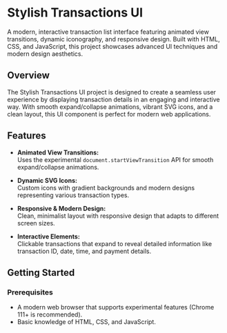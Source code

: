 # Stylish Transactions UI

A modern, interactive transaction list interface featuring animated view transitions, dynamic iconography, and responsive design. Built with HTML, CSS, and JavaScript, this project showcases advanced UI techniques and modern design aesthetics.

## Overview

The Stylish Transactions UI project is designed to create a seamless user experience by displaying transaction details in an engaging and interactive way. With smooth expand/collapse animations, vibrant SVG icons, and a clean layout, this UI component is perfect for modern web applications.

## Features

- **Animated View Transitions:**  
  Uses the experimental `document.startViewTransition` API for smooth expand/collapse animations.

- **Dynamic SVG Icons:**  
  Custom icons with gradient backgrounds and modern designs representing various transaction types.

- **Responsive & Modern Design:**  
  Clean, minimalist layout with responsive design that adapts to different screen sizes.

- **Interactive Elements:**  
  Clickable transactions that expand to reveal detailed information like transaction ID, date, time, and payment details.

## Getting Started

### Prerequisites

- A modern web browser that supports experimental features (Chrome 111+ is recommended).
- Basic knowledge of HTML, CSS, and JavaScript.


